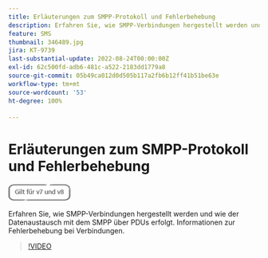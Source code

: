 ```yaml
---
title: Erläuterungen zum SMPP-Protokoll und Fehlerbehebung
description: Erfahren Sie, wie SMPP-Verbindungen hergestellt werden und wie der Datenaustausch mit dem SMPP über PDUs erfolgt. Informationen zur Fehlerbehebung bei Verbindungen.
feature: SMS
thumbnail: 346489.jpg
jira: KT-9739
last-substantial-update: 2022-08-24T00:00:00Z
exl-id: 62c500fd-adb6-481c-a522-2183dd1779a8
source-git-commit: 05b49ca012d0d505b117a2fb6b12ff41b51be63e
workflow-type: tm+mt
source-wordcount: '53'
ht-degree: 100%

---
```


# Erläuterungen zum SMPP-Protokoll und Fehlerbehebung

![Gilt für v7 und v8](../assets/V7-V8-stamp.png)

Erfahren Sie, wie SMPP-Verbindungen hergestellt werden und wie der Datenaustausch mit dem SMPP über PDUs erfolgt. Informationen zur Fehlerbehebung bei Verbindungen.

>[!VIDEO](https://video.tv.adobe.com/v/346489?quality=12&learn=on)
